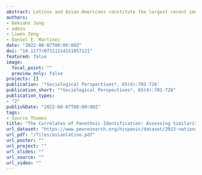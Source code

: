 ```yaml
---
abstract: Latinos and Asian-Americans constitute the largest recent immigrant groups in the United States. Upon arrival, immigrants from these groups generally identify with their national origin despite being categorized as ?Asian? or ?Latino? for state enumeration. While both are racialized and excluded from mainstream identities, they differ in their internal linguistic and religious diversities, socioeconomic status, and immigration experiences. Sociologists theorized that Asian-American panethnicity is based on structural commonalities while Latino panethnicity is built upon cultural commonalities. We elaborate the theoretical understanding of contexts associated with this identification and find alternative underpinnings that shape both groups? panethnic identification. We find generation since immigration is a common basis for elevated likelihood of panethnic identification for both groups. However, among Asian-Americans, we find English proficiency and age increase people?s odds of identifying with a panethnic identity over a national origin term, whereas for Latinos, political affiliation and religiosity increase these odds. 
authors:
- Beksahn Jang
- admin
- Liwen Zeng
- Daniel E. Martínez
date: "2022-08-07T00:00:00Z"
doi: "10.1177/07311214211057121"
featured: false
image:
  focal_point: ""
  preview_only: false
projects: []
publication: '*Sociological Perspectives*, 65(4):702-726'
publication_short: "*Sociological Perspectives*, 65(4):702-726"
publication_types:
- "2"
publishDate: "2022-08-07T00:00:00Z"
tags:
- Source Themes
title: "The Correlates of Panethnic Identification: Assessing Similarities and Differences among Latinos and Asians in the United States"
url_dataset: "https://www.pewresearch.org/hispanic/dataset/2013-national-survey-of-latinos/"
url_pdf: "/files/asianlatino.pdf"
url_poster: ""
url_project: ""
url_slides: ""
url_source: ""
url_video: ""
---
```

